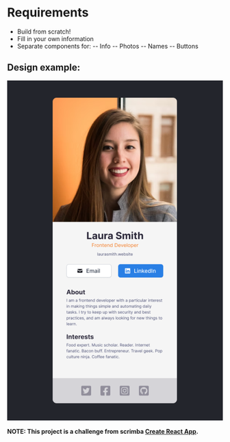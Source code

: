 # Requirements

- Build from scratch!
- Fill in your own information
- Separate components for:
  -- Info
  -- Photos
  -- Names
  -- Buttons

## Design example:

![N|Example](https://raw.githubusercontent.com/nescalan/digital-business-card/main/src/assets/card-example.png)

**NOTE: This project is a challenge from scrimba [Create React App](https://scrimba.com).**
